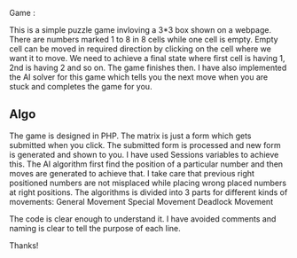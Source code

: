 Game : 

This is a simple puzzle game invloving a 3*3 box shown on a webpage.
There are numbers marked 1 to 8 in 8 cells while one cell is empty.
Empty cell can be moved in required direction by clicking on the cell where we want it to move.
We need to achieve a final state where first cell is having 1, 2nd is having 2 and so on.
The game finishes then.
I have also implemented the AI solver for this game which tells you the next move when you are stuck and
completes the game for you.


Algo
-------------
The game is designed in PHP. The matrix is just a form which gets submitted when you click.
The submitted form is processed and new form is generated and shown to you.
I have used Sessions variables to achieve this.
The AI algorithm first find the position of a particular number and then moves are generated to achieve that.
I take care that previous right positioned numbers are not misplaced while placing wrong placed numbers at 
right positions.
The algorithms is divided into 3 parts for different kinds of movements:
    General Movement
    Special Movement
    Deadlock Movement

The code is clear enough to understand it.
I have avoided comments and naming is clear to tell the purpose of each line.

Thanks!
